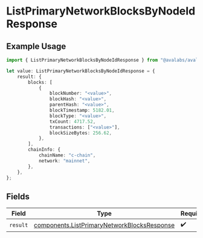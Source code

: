 # ListPrimaryNetworkBlocksByNodeIdResponse

## Example Usage

```typescript
import { ListPrimaryNetworkBlocksByNodeIdResponse } from "@avalabs/avalanche-sdk/models/operations";

let value: ListPrimaryNetworkBlocksByNodeIdResponse = {
    result: {
        blocks: [
            {
                blockNumber: "<value>",
                blockHash: "<value>",
                parentHash: "<value>",
                blockTimestamp: 5182.01,
                blockType: "<value>",
                txCount: 4717.52,
                transactions: ["<value>"],
                blockSizeBytes: 256.62,
            },
        ],
        chainInfo: {
            chainName: "c-chain",
            network: "mainnet",
        },
    },
};
```

## Fields

| Field                                                                                                      | Type                                                                                                       | Required                                                                                                   | Description                                                                                                |
| ---------------------------------------------------------------------------------------------------------- | ---------------------------------------------------------------------------------------------------------- | ---------------------------------------------------------------------------------------------------------- | ---------------------------------------------------------------------------------------------------------- |
| `result`                                                                                                   | [components.ListPrimaryNetworkBlocksResponse](../../models/components/listprimarynetworkblocksresponse.md) | :heavy_check_mark:                                                                                         | N/A                                                                                                        |